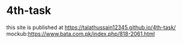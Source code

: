 # 4th-task
 this site is published at https://talathussain12345.github.io/4th-task/
 mockub:https://www.bata.com.pk/index.php/818-2061.html
